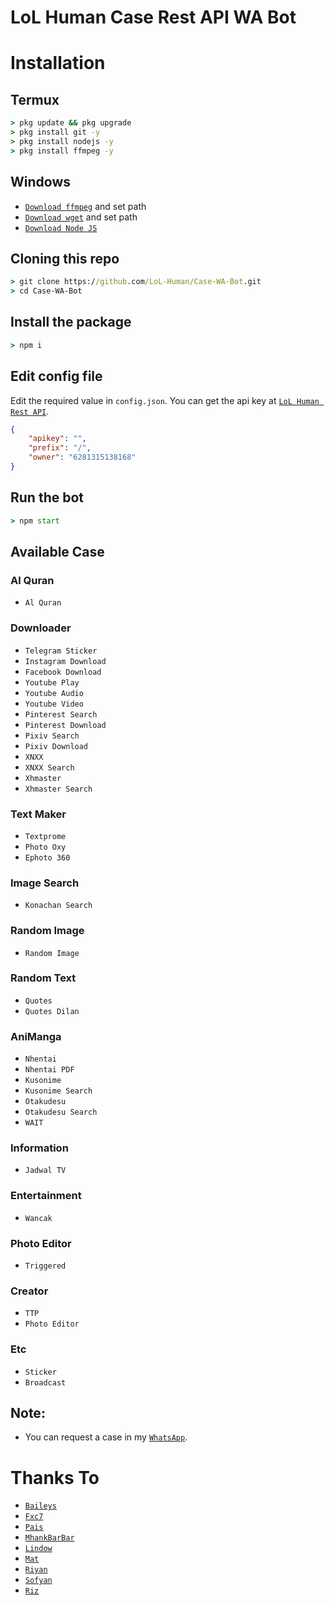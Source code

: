 # LoL Human Case Rest API WA Bot

# Installation

## Termux
```cmd
> pkg update && pkg upgrade
> pkg install git -y
> pkg install nodejs -y
> pkg install ffmpeg -y
```

## Windows
* [`Download ffmpeg`](https://ffmpeg.org/download.html#build-windows) and set path
* [`Download wget`](https://eternallybored.org/misc/wget/releases/) and set path
* [`Download Node JS`](https://nodejs.org/en/download/)

## Cloning this repo
```cmd
> git clone https://github.com/LoL-Human/Case-WA-Bot.git
> cd Case-WA-Bot
```

## Install the package
```cmd
> npm i
```

## Edit config file
Edit the required value in `config.json`. You can get the api key at [`LoL Human Rest API`](http://api.lolhuman.xyz/).
```json
{
    "apikey": "",
    "prefix": "/",
    "owner": "6281315138168"
}
```

## Run the bot
```cmd
> npm start
```

## Available Case

### Al Quran
* `Al Quran`

### Downloader
* `Telegram Sticker`
* `Instagram Download`
* `Facebook Download`
* `Youtube Play`
* `Youtube Audio`
* `Youtube Video`
* `Pinterest Search`
* `Pinterest Download`
* `Pixiv Search`
* `Pixiv Download`
* `XNXX`
* `XNXX Search`
* `Xhmaster`
* `Xhmaster Search`

### Text Maker
* `Textprome`
* `Photo Oxy`
* `Ephoto 360`

### Image Search
* `Konachan Search`

### Random Image
* `Random Image`

### Random Text
* `Quotes`
* `Quotes Dilan`

### AniManga
* `Nhentai`
* `Nhentai PDF`
* `Kusonime`
* `Kusonime Search`
* `Otakudesu`
* `Otakudesu Search`
* `WAIT`

### Information
* `Jadwal TV`

### Entertainment
* `Wancak`

### Photo Editor
* `Triggered`

### Creator
* `TTP`
* `Photo Editor`

### Etc
* `Sticker`
* `Broadcast`

## Note:
* You can request a case in my [`WhatsApp`](http://wa.me/62895418200111).

# Thanks To
* [`Baileys`](https://github.com/adiwajshing/Baileys)
* [`Fxc7`](https://github.com/Fxc7)
* [`Pais`](https://github.com/Paiiss)
* [`MhankBarBar`](https://github.com/MhankBarBar)
* [`Lindow`](https://github.com/lindow666)
* [`Mat`](https://github.com/mamet8)
* [`Riyan`](https://github.com/shitara999)
* [`Sofyan`](https://github.com/SofyanAMV09)
* [`Riz`](https://github.com/riznih)